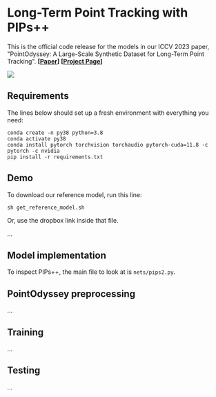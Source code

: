 # Long-Term Point Tracking with PIPs++

This is the official code release for the models in our ICCV 2023 paper, "PointOdyssey: A Large-Scale Synthetic Dataset for Long-Term Point Tracking".
**[[Paper](https://arxiv.org/abs/2307.15055)] [[Project Page](https://pointodyssey.com/)]**

<img src='https://pointodyssey.com/assets/point_tracks.jpg'>

## Requirements

The lines below should set up a fresh environment with everything you need: 

```
conda create -n py38 python=3.8
conda activate py38
conda install pytorch torchvision torchaudio pytorch-cuda=11.8 -c pytorch -c nvidia
pip install -r requirements.txt
```

## Demo

To download our reference model, run this line:

```
sh get_reference_model.sh
```

Or, use the dropbox link inside that file. 

...


## Model implementation

To inspect PIPs++, the main file to look at is `nets/pips2.py`.


## PointOdyssey preprocessing

...

## Training

...


## Testing

...


